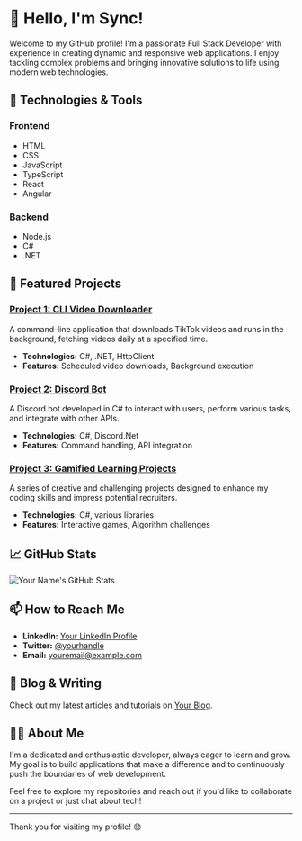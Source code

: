 # 👋 Hello, I'm Sync!

Welcome to my GitHub profile! I'm a passionate Full Stack Developer with experience in creating dynamic and responsive web applications. I enjoy tackling complex problems and bringing innovative solutions to life using modern web technologies.

## 🚀 Technologies & Tools

### Frontend
- HTML
- CSS
- JavaScript
- TypeScript
- React
- Angular

### Backend
- Node.js
- C#
- .NET

## 📌 Featured Projects

### [Project 1: CLI Video Downloader](https://github.com/ServerSync/DanielaWytte)
A command-line application that downloads TikTok videos and runs in the background, fetching videos daily at a specified time.
- **Technologies:** C#, .NET, HttpClient
- **Features:** Scheduled video downloads, Background execution

### [Project 2: Discord Bot](https://github.com/ServerSync/DanielaWytte)
A Discord bot developed in C# to interact with users, perform various tasks, and integrate with other APIs.
- **Technologies:** C#, Discord.Net
- **Features:** Command handling, API integration

### [Project 3: Gamified Learning Projects](https://github.com/ServerSync/DanielaWytte)
A series of creative and challenging projects designed to enhance my coding skills and impress potential recruiters.
- **Technologies:** C#, various libraries
- **Features:** Interactive games, Algorithm challenges

## 📈 GitHub Stats

![Your Name's GitHub Stats](https://github-readme-stats.vercel.app/api?username=ServerSync&show_icons=true&theme=radical)

## 📫 How to Reach Me

- **LinkedIn:** [Your LinkedIn Profile](https://www.linkedin.com/in/tonho/)
- **Twitter:** [@yourhandle](https://x.com/ServerSync_)
- **Email:** [youremail@example.com](mailto:tonhodubois@gmail.com)

## 📝 Blog & Writing

Check out my latest articles and tutorials on [Your Blog](https://github.com/ServerSync).

## 👨‍💻 About Me

I'm a dedicated and enthusiastic developer, always eager to learn and grow. My goal is to build applications that make a difference and to continuously push the boundaries of web development.

Feel free to explore my repositories and reach out if you'd like to collaborate on a project or just chat about tech!

---

Thank you for visiting my profile! 😊

